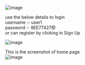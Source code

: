 ![image](https://github.com/gaganmeena05/User-Role-/assets/96836456/0ea0c0f0-8d41-498a-be38-9c3e54d6922d)

use the below details to login <br/>
username :- user1 <br/>
password :- 9EE77427@ <br/>
or can register by clicking in Sign Up <br/>

![image](https://github.com/gaganmeena05/User-Role-/assets/96836456/cc516752-77ab-447d-8f21-716f8951a5bb)

This is the screenshot of home page <br/>
![image](https://github.com/gaganmeena05/User-Role-/assets/96836456/fe433f02-f4ba-47b7-ba9e-0dae9bcb431d)
